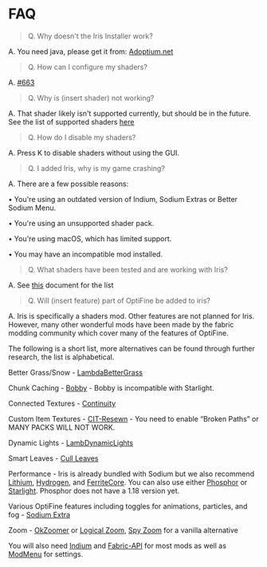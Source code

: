 # FAQ

> Q. Why doesn't the Iris Installer work?

A. You need java, please get it from: [Adoptium.net](https://adoptium.net/?variant=openjdk17&jvmVariant=hotspot)

> Q. How can I configure my shaders?

A. [#663](https://github.com/IrisShaders/Iris/issues/663)

> Q. Why is (insert shader) not working?

A. That shader likely isn't supported currently, but should be in the future. See the list of supported shaders [here](./supportedshaders.md)

> Q. How do I disable my shaders?

A. Press K to disable shaders without using the GUI.

> Q. I added Iris, why is my game crashing?

A. There are a few possible reasons:

• You're using an outdated version of Indium, Sodium Extras or Better Sodium Menu.

• You're using an unsupported shader pack.

• You're using macOS, which has limited support.

• You may have an incompatible mod installed.

> Q. What shaders have been tested and are working with Iris?

A. See [this](./supportedshaders.md) document for the list

> Q. Will (insert feature) part of OptiFine be added to iris?

A. Iris is specifically a shaders mod. Other features are not planned for Iris. However, many other wonderful mods have been made by the fabric modding community which cover many of the features of OptiFine.

The following is a short list, more alternatives can be found through further research, the list is alphabetical.

Better Grass/Snow - [LambdaBetterGrass](https://www.curseforge.com/minecraft/mc-mods/lambdabettergrass)

Chunk Caching - [Bobby](https://www.curseforge.com/minecraft/mc-mods/bobby) -
Bobby is incompatible with Starlight.

Connected Textures - [Continuity](https://modrinth.com/mod/continuity)

Custom Item Textures - [CIT-Resewn](https://modrinth.com/mod/cit-resewn) -
You need to enable “Broken Paths” or MANY PACKS WILL NOT WORK.

Dynamic Lights - [LambDynamicLights](https://www.curseforge.com/minecraft/mc-mods/lambdynamiclights)

Smart Leaves - [Cull Leaves](https://www.curseforge.com/minecraft/mc-mods/cull-leaves)

Performance - Iris is already bundled with Sodium but we also recommend [Lithium](https://modrinth.com/mod/lithium), [Hydrogen](https://modrinth.com/mod/hydrogen), and [FerriteCore](https://www.curseforge.com/minecraft/mc-mods/ferritecore-fabric). You can also use either [Phosphor](https://modrinth.com/mod/phosphor) or [Starlight](https://modrinth.com/mod/starlight). Phosphor does not have a 1.18 version yet.

Various OptiFine features including toggles for animations, particles, and fog - [Sodium Extra](https://www.curseforge.com/minecraft/mc-mods/sodium-extra)

Zoom - [OkZoomer](https://www.curseforge.com/minecraft/mc-mods/ok-zoomer) or [Logical Zoom](https://www.curseforge.com/minecraft/mc-mods/logical-zoom), [Spy Zoom](https://modrinth.com/mod/spyzoom) for a vanilla alternative

You will also need [Indium](https://modrinth.com/mod/indium/) and [Fabric-API](https://www.curseforge.com/minecraft/mc-mods/fabric-api) for most mods as well as [ModMenu](https://www.curseforge.com/minecraft/mc-mods/modmenu) for settings.
